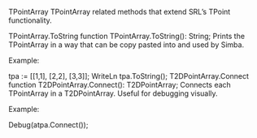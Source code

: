 TPointArray
TPointArray related methods that extend SRL’s TPoint functionality.

TPointArray.ToString
function TPointArray.ToString(): String;
Prints the TPointArray in a way that can be copy pasted into and used by Simba.

Example:

tpa := [[1,1], [2,2], [3,3]];
WriteLn tpa.ToString();
T2DPointArray.Connect
function T2DPointArray.Connect(): T2DPointArray;
Connects each TPointArray in a T2DPointArray. Useful for debugging visually.

Example:

Debug(atpa.Connect());
